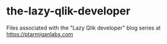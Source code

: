 # the-lazy-qlik-developer
Files associated with the "Lazy Qlik developer" blog series at https://ptarmiganlabs.com
